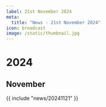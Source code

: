 ```yaml
---
label: 21st November 2024
meta:
  title: "News - 21st November 2024"
icon: broadcast
image: /static/thumbnail.jpg
---
```


# 2024
## November

{{ include "news/20241121" }}